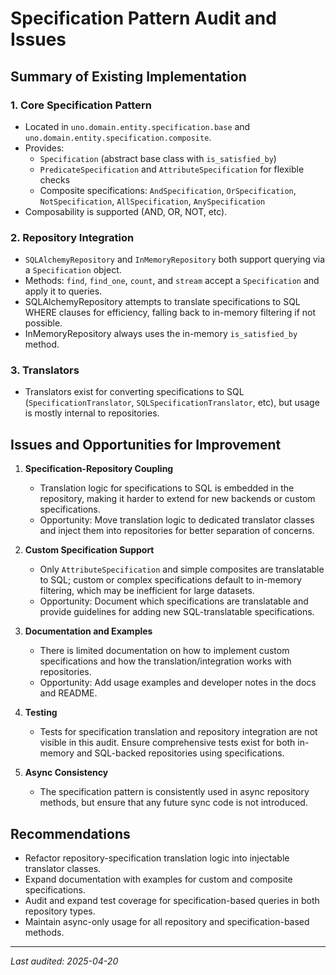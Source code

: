 # Specification Pattern Audit and Issues

## Summary of Existing Implementation

### 1. Core Specification Pattern
- Located in `uno.domain.entity.specification.base` and `uno.domain.entity.specification.composite`.
- Provides:
  - `Specification` (abstract base class with `is_satisfied_by`)
  - `PredicateSpecification` and `AttributeSpecification` for flexible checks
  - Composite specifications: `AndSpecification`, `OrSpecification`, `NotSpecification`, `AllSpecification`, `AnySpecification`
- Composability is supported (AND, OR, NOT, etc).

### 2. Repository Integration
- `SQLAlchemyRepository` and `InMemoryRepository` both support querying via a `Specification` object.
- Methods: `find`, `find_one`, `count`, and `stream` accept a `Specification` and apply it to queries.
- SQLAlchemyRepository attempts to translate specifications to SQL WHERE clauses for efficiency, falling back to in-memory filtering if not possible.
- InMemoryRepository always uses the in-memory `is_satisfied_by` method.

### 3. Translators
- Translators exist for converting specifications to SQL (`SpecificationTranslator`, `SQLSpecificationTranslator`, etc), but usage is mostly internal to repositories.

## Issues and Opportunities for Improvement

1. **Specification-Repository Coupling**
   - Translation logic for specifications to SQL is embedded in the repository, making it harder to extend for new backends or custom specifications.
   - Opportunity: Move translation logic to dedicated translator classes and inject them into repositories for better separation of concerns.

2. **Custom Specification Support**
   - Only `AttributeSpecification` and simple composites are translatable to SQL; custom or complex specifications default to in-memory filtering, which may be inefficient for large datasets.
   - Opportunity: Document which specifications are translatable and provide guidelines for adding new SQL-translatable specifications.

3. **Documentation and Examples**
   - There is limited documentation on how to implement custom specifications and how the translation/integration works with repositories.
   - Opportunity: Add usage examples and developer notes in the docs and README.

4. **Testing**
   - Tests for specification translation and repository integration are not visible in this audit. Ensure comprehensive tests exist for both in-memory and SQL-backed repositories using specifications.

5. **Async Consistency**
   - The specification pattern is consistently used in async repository methods, but ensure that any future sync code is not introduced.

## Recommendations
- Refactor repository-specification translation logic into injectable translator classes.
- Expand documentation with examples for custom and composite specifications.
- Audit and expand test coverage for specification-based queries in both repository types.
- Maintain async-only usage for all repository and specification-based methods.

---

_Last audited: 2025-04-20_

